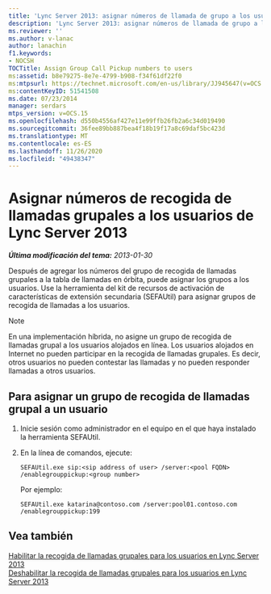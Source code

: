```yaml
---
title: 'Lync Server 2013: asignar números de llamada de grupo a los usuarios'
description: 'Lync Server 2013: asignar números de llamada de grupo a los usuarios.'
ms.reviewer: ''
ms.author: v-lanac
author: lanachin
f1.keywords:
- NOCSH
TOCTitle: Assign Group Call Pickup numbers to users
ms:assetid: b8e79275-8e7e-4799-b908-f34f61df22f0
ms:mtpsurl: https://technet.microsoft.com/en-us/library/JJ945647(v=OCS.15)
ms:contentKeyID: 51541508
ms.date: 07/23/2014
manager: serdars
mtps_version: v=OCS.15
ms.openlocfilehash: d550b4556af427e11e99ffb26fb2a6c34d019490
ms.sourcegitcommit: 36fee89bb887bea4f18b19f17a8c69daf5bc423d
ms.translationtype: MT
ms.contentlocale: es-ES
ms.lasthandoff: 11/26/2020
ms.locfileid: "49438347"
---
```

# <a name="assign-group-call-pickup-numbers-to-users-in-lync-server-2013"></a>Asignar números de recogida de llamadas grupales a los usuarios de Lync Server 2013

<div data-xmlns="http://www.w3.org/1999/xhtml">

<div class="topic" data-xmlns="http://www.w3.org/1999/xhtml" data-msxsl="urn:schemas-microsoft-com:xslt" data-cs="https://msdn.microsoft.com/">

<div data-asp="https://msdn2.microsoft.com/asp">



</div>

<div id="mainSection">

<div id="mainBody">

<span> </span>

_**Última modificación del tema:** 2013-01-30_

Después de agregar los números del grupo de recogida de llamadas grupales a la tabla de llamadas en órbita, puede asignar los grupos a los usuarios. Use la herramienta del kit de recursos de activación de características de extensión secundaria (SEFAUtil) para asignar grupos de recogida de llamadas a los usuarios.

<div>


> [!NOTE]  
> En una implementación híbrida, no asigne un grupo de recogida de llamadas grupal a los usuarios alojados en línea. Los usuarios alojados en Internet no pueden participar en la recogida de llamadas grupales. Es decir, otros usuarios no pueden contestar las llamadas y no pueden responder llamadas a otros usuarios.



</div>

<div>

## <a name="to-assign-a-group-call-pickup-group-to-a-user"></a>Para asignar un grupo de recogida de llamadas grupal a un usuario

1.  Inicie sesión como administrador en el equipo en el que haya instalado la herramienta SEFAUtil.

2.  En la línea de comandos, ejecute:
    
        SEFAUtil.exe sip:<sip address of user> /server:<pool FQDN> /enablegrouppickup:<group number>
    
    Por ejemplo:
    
        SEFAUtil.exe katarina@contoso.com /server:pool01.contoso.com /enablegrouppickup:199

</div>

<div>

## <a name="see-also"></a>Vea también


[Habilitar la recogida de llamadas grupales para los usuarios en Lync Server 2013](lync-server-2013-enable-group-call-pickup-for-users.md)  
[Deshabilitar la recogida de llamadas grupales para los usuarios en Lync Server 2013](lync-server-2013-disable-group-call-pickup-for-users.md)  
  

</div>

</div>

<span> </span>

</div>

</div>

</div>

